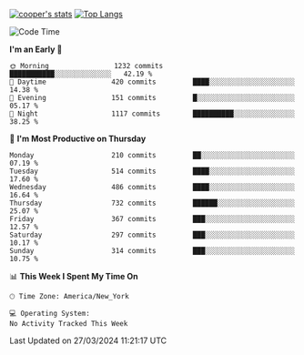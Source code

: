 [![cooper's stats](https://github-readme-stats-dwoluvhms-coopjz.vercel.app/api?username=coopjz&count_private=true)](https://github.com/coopjz/github-readme-stats)
[![Top Langs](https://github-readme-stats-dwoluvhms-coopjz.vercel.app/api/top-langs/?username=coopjz&count_private=true&langs_count=8&layout=compact)](https://github.com/coopjz/github-readme-stats)
<!--START_SECTION:waka-->
![Code Time](http://img.shields.io/badge/Code%20Time-0%20secs-blue)

**I'm an Early 🐤** 

```text
🌞 Morning                1232 commits        ███████████░░░░░░░░░░░░░░   42.19 % 
🌆 Daytime                420 commits         ████░░░░░░░░░░░░░░░░░░░░░   14.38 % 
🌃 Evening                151 commits         █░░░░░░░░░░░░░░░░░░░░░░░░   05.17 % 
🌙 Night                  1117 commits        ██████████░░░░░░░░░░░░░░░   38.25 % 
```
📅 **I'm Most Productive on Thursday** 

```text
Monday                   210 commits         ██░░░░░░░░░░░░░░░░░░░░░░░   07.19 % 
Tuesday                  514 commits         ████░░░░░░░░░░░░░░░░░░░░░   17.60 % 
Wednesday                486 commits         ████░░░░░░░░░░░░░░░░░░░░░   16.64 % 
Thursday                 732 commits         ██████░░░░░░░░░░░░░░░░░░░   25.07 % 
Friday                   367 commits         ███░░░░░░░░░░░░░░░░░░░░░░   12.57 % 
Saturday                 297 commits         ███░░░░░░░░░░░░░░░░░░░░░░   10.17 % 
Sunday                   314 commits         ███░░░░░░░░░░░░░░░░░░░░░░   10.75 % 
```


📊 **This Week I Spent My Time On** 

```text
🕑︎ Time Zone: America/New_York

💻 Operating System: 
No Activity Tracked This Week
```


 Last Updated on 27/03/2024 11:21:17 UTC
<!--END_SECTION:waka-->

